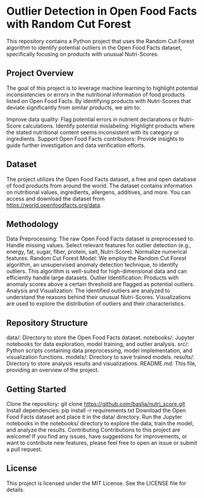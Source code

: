# Outlier Detection in Open Food Facts with Random Cut Forest

This repository contains a Python project that uses the Random Cut Forest algorithm to identify potential outliers in the Open Food Facts dataset, specifically focusing on products with unusual Nutri-Scores.

## Project Overview
The goal of this project is to leverage machine learning to highlight potential inconsistencies or errors in the nutritional information of food products listed on Open Food Facts. By identifying products with Nutri-Scores that deviate significantly from similar products, we aim to:

Improve data quality: Flag potential errors in nutrient declarations or Nutri-Score calculations.
Identify potential mislabeling: Highlight products where the stated nutritional content seems inconsistent with its category or ingredients.
Support Open Food Facts contributors: Provide insights to guide further investigation and data verification efforts.
## Dataset
The project utilizes the Open Food Facts dataset, a free and open database of food products from around the world. The dataset contains information on nutritional values, ingredients, allergens, additives, and more. You can access and download the dataset from https://world.openfoodfacts.org/data.

## Methodology
Data Preprocessing: The raw Open Food Facts dataset is preprocessed to:
Handle missing values.
Select relevant features for outlier detection (e.g., energy, fat, sugar, fiber, protein, salt, Nutri-Score).
Normalize numerical features.
Random Cut Forest Model: We employ the Random Cut Forest algorithm, an unsupervised anomaly detection technique, to identify outliers. This algorithm is well-suited for high-dimensional data and can efficiently handle large datasets.
Outlier Identification: Products with anomaly scores above a certain threshold are flagged as potential outliers.
Analysis and Visualization: The identified outliers are analyzed to understand the reasons behind their unusual Nutri-Scores. Visualizations are used to explore the distribution of outliers and their characteristics.

## Repository Structure
data/: Directory to store the Open Food Facts dataset.
notebooks/: Jupyter notebooks for data exploration, model training, and outlier analysis.
src/: Python scripts containing data preprocessing, model implementation, and visualization functions.
models/: Directory to save trained models.
results/: Directory to store analysis results and visualizations.
README.md: This file, providing an overview of the project.

## Getting Started
Clone the repository: git clone https://github.com/baslia/nutri_score.git
Install dependencies: pip install -r requirements.txt
Download the Open Food Facts dataset and place it in the data/ directory.
Run the Jupyter notebooks in the notebooks/ directory to explore the data, train the model, and analyze the results.
Contributing
Contributions to this project are welcome! If you find any issues, have suggestions for improvements, or want to contribute new features, please feel free to open an issue or submit a pull request.

## License
This project is licensed under the MIT License. See the LICENSE file for details.